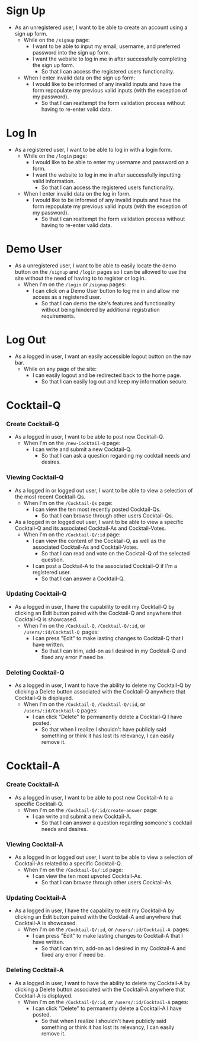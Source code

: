 # Sign Up
 * As an unregistered user, I want to be able to create an account using a sign up form.
   * While on the `/signup` page:
      * I want to be able to input my email, username, and preferred password into the sign up form.
      * I want the website to log in me in after successfully completing the sign up form.
          * So that I can access the registered users functionality.
   * When I enter invalid data on the sign up form:
      * I would like to be informed of any invalid inputs and have the form repopulate my previous valid inputs (with the exception of my password).
          * So that I can reattempt the form validation process without having to re-enter valid data.

# Log In
 * As a registered user, I want to be able to log in with a login form.
   * While on the `/login` page:
      * I would like to be able to enter my username and password on a form.
      * I want the website to log in me in after successfully inputting valid information.
           * So that I can access the registered users functionality.
    * When I enter invalid data on the log in form.
      * I would like to be informed of any invalid inputs and have the form repopulate my previous valid inputs (with the exception of my password).
           * So that I can reattempt the form validation process without having to re-enter valid data.
    
# Demo User
 * As a unregistered user, I want to be able to easily locate the demo button on the `/signup` and `/login` pages so I can be allowed to use the site without the need of having to to register or log in.
    * When I'm on the `/login` or `/signup` pages:
        * I can click on a Demo User button to log me in and allow me access as a registered user.
             * So that I can demo the site's features and functionality without being hindered by additional registration requirements. 

# Log Out
 * As a logged in user, I want an easily accessible logout button on the nav bar.
     * While on any page of the site:
        * I can easily logout and be redirected back to the home page.
             * So that I can easily log out and keep my information secure.

# Cocktail-Q
  ### Create Cocktail-Q
 * As a logged in user, I want to be able to post new Cocktail-Q.
     * When I'm on the `/new-Cocktail-Q` page:
        * I can write and submit a new Cocktail-Q.
           * So that I can ask a question regarding my cocktail needs and desires.

  ### Viewing Cocktail-Q
  * As a logged in or logged out user, I want to be able to view a selection of the most recent Cocktail-Qs.
     * When I'm on the `/Cocktail-Qs` page:
        * I can view the ten most recently posted Cocktail-Qs.
             * So that I can browse through other users Cocktail-Qs.
  * As a logged in or logged out user, I want to be able to view a specific Cocktail-Q and its associated Cocktail-As and Cocktail-Votes.
     * When I'm on the `/Cocktail-Q/:id` page:
        * I can view the content of the Cocktail-Q, as well as the associated Cocktail-As and Cocktail-Votes.
             * So that I can read and vote on the Cocktail-Q of the selected question.
        * I can post a Cocktail-A to the associated Cocktail-Q if I'm a registered user.
             * So that I can answer a Cocktail-Q.
  ### Updating Cocktail-Q
  * As a logged in user, I have the capability to edit my Cocktail-Q by clicking an Edit button paired with the Cocktail-Q and anywhere that Cocktail-Q is showcased.
     * When I'm on the `/Cocktail-Q`, `/Cocktail-Q/:id`, or `/users/:id/Cocktail-Q `pages:
        * I can press "Edit" to make lasting changes to Cocktail-Q that I have written.
             * So that I can trim, add-on as I desired in my Cocktail-Q and fixed any error if need be.

 ### Deleting Cocktail-Q
 * As a logged in user, I want to have the ability to delete my Cocktail-Q by clicking a Delete button associated with the Cocktail-Q anywhere that Cocktail-Q is displayed.
    * When I'm on the `/Cocktail-Q`, `/Cocktail-Q/:id`, or `/users/:id/Cocktail-Q` pages:
         * I can click "Delete" to permanently delete a Cocktail-Q I have posted.
              * So that when I realize I shouldn't have publicly said something or think it has lost its relevancy, I can easily remove it.

# Cocktail-A
  ### Create Cocktail-A
 * As a logged in user, I want to be able to post new Cocktail-A to a specific Cocktail-Q.
     * When I'm on the `/Cocktail-Q/:id/create-answer` page:
        * I can write and submit a new Cocktail-A.
           * So that I can answer a question regarding someone's cocktail needs and desires.

  ### Viewing Cocktail-A
  * As a logged in or logged out user, I want to be able to view a selection of Cocktail-As related to a specific Cocktail-Q.
     * When I'm on the `/Cocktail-Qs/:id` page:
        * I can view the ten most upvoted Cocktail-As.
             * So that I can browse through other users Cocktail-As.

  ### Updating Cocktail-A
  * As a logged in user, I have the capability to edit my Cocktail-A by clicking an Edit button paired with the Cocktail-A and anywhere that Cocktail-A is showcased.
     * When I'm on the  `/Cocktail-Q/:id`, or `/users/:id/Cocktail-A `pages:
        * I can press "Edit" to make lasting changes to Cocktail-A that I have written.
             * So that I can trim, add-on as I desired in my Cocktail-A and fixed any error if need be.

 ### Deleting Cocktail-A
 * As a logged in user, I want to have the ability to delete my Cocktail-A by clicking a Delete button associated with the Cocktail-A anywhere that Cocktail-A is displayed.
    * When I'm on the `/Cocktail-Q/:id`, or `/users/:id/Cocktail-A` pages:
         * I can click "Delete" to permanently delete a Cocktail-A I have posted.
              * So that when I realize I shouldn't have publicly said something or think it has lost its relevancy, I can easily remove it.